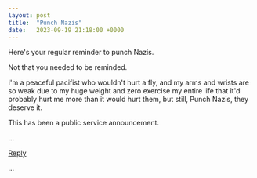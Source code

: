 ```yaml
---
layout: post
title:  "Punch Nazis"
date:   2023-09-19 21:18:00 +0000
---
```



Here's your regular reminder to punch Nazis.

Not that you needed to be reminded.

I'm a peaceful pacifist who wouldn't hurt a fly, and my arms and wrists are so weak due to my huge weight and zero exercise my entire life that it'd probably hurt me more than it would hurt them, but still, Punch Nazis, they deserve it.

This has been a public service announcement.

...

<a href="mailto:TheNovimatrem@protonmail.ch?subject=RE%3A%20Social%20post%20-%20Punch%20Nazis">Reply</a>

...

